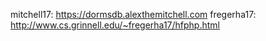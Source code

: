 mitchell17: https://dormsdb.alexthemitchell.com
fregerha17: http://www.cs.grinnell.edu/~fregerha17/hfphp.html

